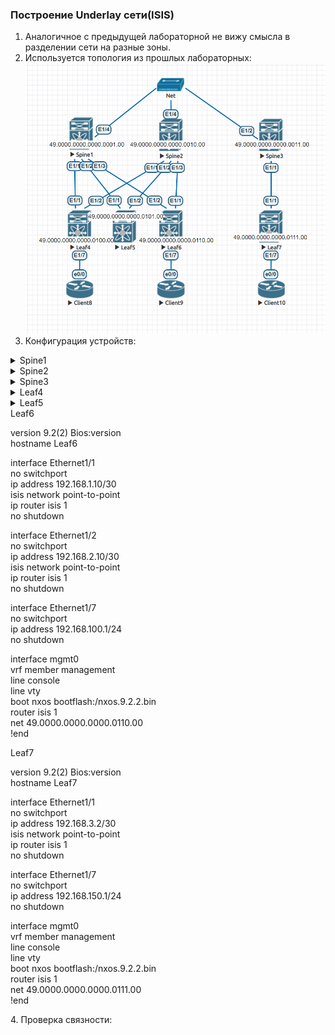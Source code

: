 ### Построение Underlay сети(ISIS)  

1. Аналогичное с предыдущей лабораторной не вижу смысла в разделении сети на разные зоны.
2. Используется топология из прошлых лабораторных:
![Топология](https://github.com/llseoll/Data_Center/blob/main/Screenshot_6.png)
3. Конфигурация устройств:
<details>
<summary>Spine1</summary>
  
version 9.2(2) Bios:version  
hostname Spine1  
  
interface Ethernet1/1  
  no switchport  
  ip address 192.168.1.1/30  
  isis network point-to-point  
  ip router isis 1  
  no shutdown  
  
interface Ethernet1/2  
  no switchport  
  ip address 192.168.1.5/30  
  isis network point-to-point  
  ip router isis 1  
  no shutdown  
  
interface Ethernet1/3  
  no switchport  
  ip address 192.168.1.9/30  
  isis network point-to-point  
  ip router isis 1  
  no shutdown  
  
interface Ethernet1/4  
  no switchport  
  ip address 192.168.5.1/29  
  isis network point-to-point  
  ip router isis 1  
  no shutdown  
  
interface mgmt0  
  vrf member management  
line console  
line vty  
boot nxos bootflash:/nxos.9.2.2.bin   
router isis 1  
  net 49.0000.0000.0000.0001.00  
!end  
  
</details>
<details>
<summary>Spine2</summary>
  
version 9.2(2) Bios:version  
hostname Spine2  
  
interface Ethernet1/1  
  no switchport  
  ip address 192.168.2.1/30  
  isis network point-to-point  
  ip router isis 1  
  no shutdown  
  
interface Ethernet1/2  
  no switchport  
  ip address 192.168.2.5/30  
  isis network point-to-point  
  ip router isis 1  
  no shutdown  
  
interface Ethernet1/3  
  no switchport  
  ip address 192.168.2.9/30  
  isis network point-to-point  
  ip router isis 1  
  no shutdown  
  
interface Ethernet1/4  
  no switchport  
  ip address 192.168.5.2/29  
  isis network point-to-point  
  ip router isis 1  
  no shutdown  
  
interface mgmt0  
  vrf member management  
line console  
line vty  
boot nxos bootflash:/nxos.9.2.2.bin   
router isis 1  
  net 49.0000.0000.0000.0010.00  
!end  
  
</details>
</details>
<details>
<summary>Spine3</summary>
  
version 9.2(2) Bios:version  
hostname Spine3  
  
interface Ethernet1/1  
  no switchport  
  ip address 192.168.3.1/30  
  isis network point-to-point  
  ip router isis 1  
  no shutdown  
  
interface Ethernet1/2  
  no switchport  
  ip address 192.168.5.3/29  
  isis network point-to-point  
  ip router isis 1  
  no shutdown  

interface mgmt0  
  vrf member management  
line console  
line vty  
boot nxos bootflash:/nxos.9.2.2.bin   
router isis 1  
  net 49.0000.0000.0000.0011.00  
!end  
  
</details>
<details>
<summary>Leaf4</summary>
  
version 9.2(2) Bios:version  
hostname Leaf4  
  
interface Ethernet1/1  
  no switchport  
  ip address 192.168.1.2/30  
  isis network point-to-point  
  ip router isis 1  
  no shutdown  
  
interface Ethernet1/2  
  no switchport  
  ip address 192.168.2.2/30  
  isis network point-to-point  
  ip router isis 1  
  no shutdown  
  
interface Ethernet1/7  
  no switchport  
  ip address 192.168.50.1/24  
  no shutdown  
    
 interface mgmt0  
  vrf member management  
line console  
line vty  
boot nxos bootflash:/nxos.9.2.2.bin   
router isis 1  
  net 49.0000.0000.0000.0100.00  
!end  
  
</details>
<details>
<summary>Leaf5</summary>
  
version 9.2(2) Bios:version  
hostname Leaf5  
  
interface Ethernet1/1  
  no switchport  
  ip address 192.168.1.6/30  
  isis network point-to-point  
  ip router isis 1  
  no shutdown  
  
interface Ethernet1/2  
  no switchport  
  ip address 192.168.2.6/30  
  isis network point-to-point  
  ip router isis 1  
  no shutdown  

 interface mgmt0  
  vrf member management  
line console  
line vty  
boot nxos bootflash:/nxos.9.2.2.bin   
router isis 1  
  net 49.0000.0000.0000.0101.00  
!end  
  
</details>
<summary>Leaf6</summary>
  
version 9.2(2) Bios:version  
hostname Leaf6  
  
interface Ethernet1/1  
  no switchport  
  ip address 192.168.1.10/30  
  isis network point-to-point  
  ip router isis 1  
  no shutdown  
  
interface Ethernet1/2  
  no switchport  
  ip address 192.168.2.10/30  
  isis network point-to-point  
  ip router isis 1  
  no shutdown  
  
interface Ethernet1/7  
  no switchport  
  ip address 192.168.100.1/24  
  no shutdown  
    
 interface mgmt0  
  vrf member management  
line console  
line vty  
boot nxos bootflash:/nxos.9.2.2.bin   
router isis 1  
  net 49.0000.0000.0000.0110.00  
!end  
  
</details>
<summary>Leaf7</summary>
  
version 9.2(2) Bios:version  
hostname Leaf7  
  
interface Ethernet1/1  
  no switchport  
  ip address 192.168.3.2/30  
  isis network point-to-point  
  ip router isis 1  
  no shutdown  
  
interface Ethernet1/7  
  no switchport  
  ip address 192.168.150.1/24  
  no shutdown  
    
 interface mgmt0  
  vrf member management  
line console  
line vty  
boot nxos bootflash:/nxos.9.2.2.bin   
router isis 1  
  net 49.0000.0000.0000.0111.00  
!end  
  
</details>  
4. Проверка связности:  


